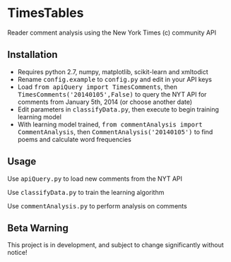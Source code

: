 TimesTables
===========

Reader comment analysis using the New York Times (c) community API

Installation
------------
* Requires python 2.7, numpy, matplotlib, scikit-learn and xmltodict
* Rename <tt>config.example</tt> to <tt>config.py</tt> and edit in your API keys
* Load <tt>from apiQuery import TimesComments</tt>, then <tt>TimesComments('20140105',False)</tt> to query the NYT API for comments from January 5th, 2014 (or choose another date)
* Edit parameters in <tt>classifyData.py</tt>, then execute to begin training learning model
* With learning model trained, <tt>from commentAnalysis import CommentAnalysis</tt>, then <tt>CommentAnalysis('20140105')</tt> to find poems and calculate word frequencies

Usage
-----
Use <tt>apiQuery.py</tt> to load new comments from the NYT API

Use <tt>classifyData.py</tt> to train the learning algorithm

Use <tt>commentAnalysis.py</tt> to perform analysis on comments

Beta Warning
------------
This project is in development, and subject to change significantly without notice!
